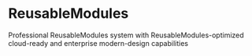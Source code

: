 # ReusableModules
Professional ReusableModules system with ReusableModules-optimized cloud-ready and enterprise modern-design capabilities
